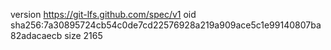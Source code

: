 version https://git-lfs.github.com/spec/v1
oid sha256:7a30895724cb54c0de7cd22576928a219a909ace5c1e99140807ba82adacaecb
size 2165
